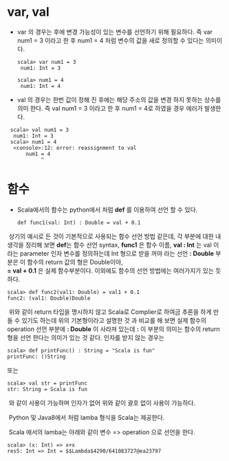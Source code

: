 # var, val
- var 의 경우는 후에 변경 가능성이 있는 변수를 선언하기 위해 필요하다.
  즉 var num1 = 3 이라고 한 후 num1 = 4 처럼 변수의 값을 새로 정의할 수 있다는 의미이다.
  ~~~~
  scala> var num1 = 3
   num1: Int = 3

  scala> num1 = 4
   num1: Int = 4
  ~~~~~
  
- val 의 경우는 한번 값이 정해 진 후에는 해당 주소의 값을 변경 하지 못하는 상수를 의미 한다. 
  즉 val num1 = 3 이라고 한 후 num1 = 4로 하였을 경우 에러가 발생한다.
  
 ~~~~~
  scala> val num1 = 3
   num1: Int = 3
  scala> num1 = 4
   <console>:12: error: reassignment to val
       num1 = 4
            ^
 ~~~~~
 # 함수
- Scala에서의 함수는 python에서 처럼 **def** 를 이용하여 선언 할 수 있다.
  ~~~~~
  def func1(val: Int) : Double = val + 0.1
  ~~~~~
  상기의 예시로 든 것이 기본적으로 사용되는 함수 선언 방법 같은데, 각 부분에 대한 내 생각을 정리해 보면 
  **def**는 함수 선언 syntax, 
  **func1** 은 함수 이름, 
  **val : Int** 는 val 이라는 parameter 인자 변수를 정의하는데 Int 형으로 받을 꺼야 라는 선언 
  **: Double** 부분은 이 함수의 return 값의 형은 Double이야,  
  **= val + 0.1** 은 실제 함수부분이다.
  이외에도 함수의 선언 방법에는 여러가지가 있는 듯 하다.
  ~~~~~
  scala> def func2(val1: Double) = val1 + 0.1
  func2: (val1: Double)Double  
  ~~~~~
  위와 같이 return 타입을 명시하지 않고 Scala로 Complier로 하여금 추론을 하게 만들 수 있기도 하는데 위의 기본형이라고 
  설명한 것 과 비교를 해 보면  실제 함수의 operation 선언 부분에 **: Double** 이 사라져 있는데 **:** 이 부분의 의미는 함수의
  return 형을 선언 한다는 의미가 있는 것 같다.
  인자를 받지 않는 경우는 
  ~~~~~
  scala> def printFunc() : String = "Scala is fun"
  printFunc: ()String
  ~~~~~
  또는 
  ~~~~~
  scala> val str = printFunc
  str: String = Scala is fun
  ~~~~~
  와 같이 사용이 가능하며 인자가 없어 위와 같이 괄호 없이 사용이 가능하다.

  Python 및 Java8에서 처럼 lamba 형식을 Scala는 제공한다.
  
  Scala 에서의 lamba는 아래와 같이 변수 => operation 으로 선언을 한다. 
  ~~~~~~~
  scala> (x: Int) => x+x
  res5: Int => Int = $$Lambda$4290/641083727@ea23797
  ~~~~~~~
